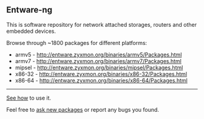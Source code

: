 ## Entware-ng

This is software repository for network attached storages, routers and other embedded devices.

Browse through ~1800 packages for different platforms: 

* armv5 - http://entware.zyxmon.org/binaries/armv5/Packages.html
* armv7 - http://entware.zyxmon.org/binaries/armv7/Packages.html
* mipsel - http://entware.zyxmon.org/binaries/mipsel/Packages.html
* x86-32 - http://entware.zyxmon.org/binaries/x86-32/Packages.html
* x86-64 - http://entware.zyxmon.org/binaries/x86-64/Packages.html

---

[See how](https://github.com/Entware-ng/Entware-ng/wiki) to use it. 

Feel free to [ask new packages](https://github.com/Entware-ng/Entware-ng/issues) or report any bugs you found.
